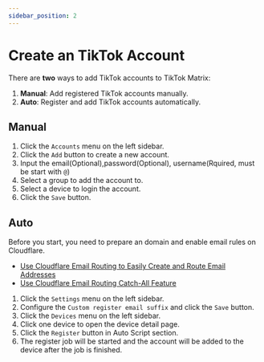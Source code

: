 ```yaml
---
sidebar_position: 2
---
```


# Create an TikTok Account

There are **two** ways to add TikTok accounts to TikTok Matrix:

1. **Manual**: Add registered TikTok accounts manually.
2. **Auto**: Register and add TikTok accounts automatically.

## Manual

1. Click the `Accounts` menu on the left sidebar.
2. Click the `Add` button to create a new account.
3. Input the email(Optional),password(Optional), username(Rquired, must be start with `@`)
4. Select a group to add the account to.
5. Select a device to login the account.
6. Click the `Save` button.

## Auto

Before you start, you need to prepare an domain and enable email rules on Cloudflare.

- [Use Cloudflare Email Routing to Easily Create and Route Email Addresses](https://blog.cloudflare.com/introducing-email-routing/)
- [Use Cloudflare Email Routing Catch-All Feature](https://developers.cloudflare.com/email-routing/setup/email-routing-addresses/#catch-all-address)

1. Click the `Settings` menu on the left sidebar.
2. Configure the `Custom register email suffix` and click the `Save` button.
3. Click the `Devices` menu on the left sidebar.
4. Click one device to open the device detail page.
5. Click the `Register` button in Auto Script section.
6. The register job will be started and the account will be added to the device after the job is finished.
